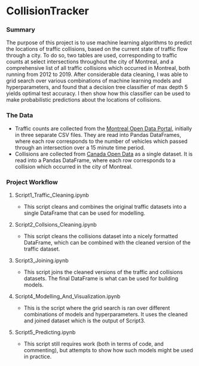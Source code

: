 # CollisionTracker

### Summary

The purpose of this project is to use machine learning algorithms to predict the locations of traffic collisions, based on the current state of traffic flow through a city.  To do so, two tables are used, corresponding to traffic counts at select intersections throughout the city of Montreal, and a comprehensive list of all traffic collisions which occurred in Montreal, both running from 2012 to 2019.  After considerable data cleaning, I was able to grid search over various combinations of machine learning models and hyperparameters, and found that a decision tree classifier of max depth 5 yields optimal test accuracy.  I then show how this classifier can be used to make probabilistic predictions about the locations of collisions.

### The Data

- Traffic counts are collected from the [Montreal Open Data Portal](https://donnees.montreal.ca/ville-de-montreal/comptage-vehicules-pietons#data), initially in three separate CSV files.  They are read into Pandas DataFrames, where each row corresponds to the number of vehicles which passed through an intersection over a 15 minute time period.
- Collisions are collected from [Canada Open Data]( https://open.canada.ca/data/en/dataset/cd722e22-376b-4b89-9bc2-7c7ab317ef6b) as a single dataset.  It is read into a Pandas DataFrame, where each row corresponds to a collision which occurred in the city of Montreal.


### Project Workflow

1. Script1_Traffic_Cleaning.ipynb
    - This script cleans and combines the original traffic datasets into a single DataFrame that can be used for modelling.
   
2. Script2_Collsions_Cleaning.ipynb
    - This script cleans the collisions dataset into a nicely formatted DataFrame, which can be combined with the cleaned version of the traffic dataset. 
    
3. Script3_Joining.ipynb
    - This script joins the cleaned versions of the traffic and collisions datasets.  The final DataFrame is what can be used for building models.
    
4. Script4_Modelling_And_Visualization.ipynb
    - This is the script where the grid search is ran over different combinations of models and hyperparameters.  It uses the cleaned and joined dataset which is the output of Script3.  
    
5. Script5_Predicting.ipynb
    - This script still requires work (both in terms of code, and commenting), but attempts to show how such models might be used in practice.

